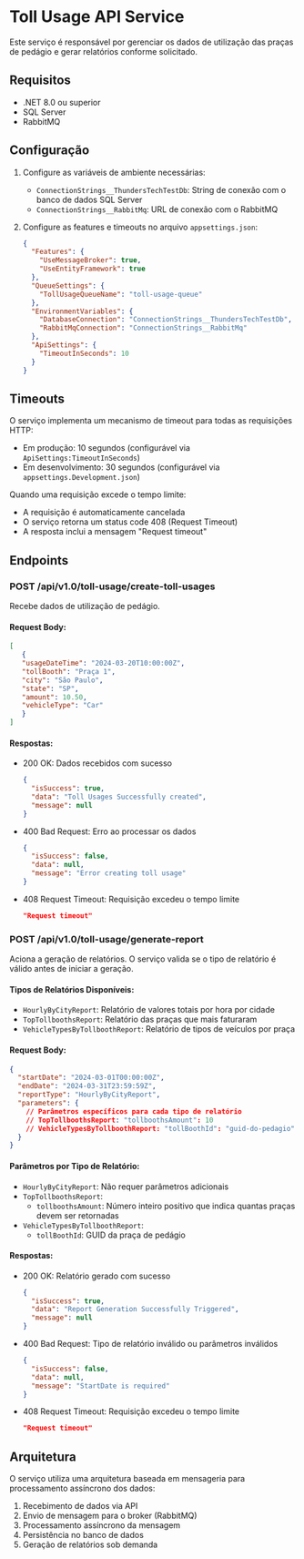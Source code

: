 # Toll Usage API Service

Este serviço é responsável por gerenciar os dados de utilização das praças de pedágio e gerar relatórios conforme solicitado.

## Requisitos

- .NET 8.0 ou superior
- SQL Server
- RabbitMQ

## Configuração

1. Configure as variáveis de ambiente necessárias:
   - `ConnectionStrings__ThundersTechTestDb`: String de conexão com o banco de dados SQL Server
   - `ConnectionStrings__RabbitMq`: URL de conexão com o RabbitMQ

2. Configure as features e timeouts no arquivo `appsettings.json`:
   ```json
   {
     "Features": {
       "UseMessageBroker": true,
       "UseEntityFramework": true
     },
     "QueueSettings": {
       "TollUsageQueueName": "toll-usage-queue"
     },
     "EnvironmentVariables": {
       "DatabaseConnection": "ConnectionStrings__ThundersTechTestDb",
       "RabbitMqConnection": "ConnectionStrings__RabbitMq"
     },
     "ApiSettings": {
       "TimeoutInSeconds": 10
     }
   }
   ```

## Timeouts

O serviço implementa um mecanismo de timeout para todas as requisições HTTP:

- Em produção: 10 segundos (configurável via `ApiSettings:TimeoutInSeconds`)
- Em desenvolvimento: 30 segundos (configurável via `appsettings.Development.json`)

Quando uma requisição excede o tempo limite:
- A requisição é automaticamente cancelada
- O serviço retorna um status code 408 (Request Timeout)
- A resposta inclui a mensagem "Request timeout"

## Endpoints

### POST /api/v1.0/toll-usage/create-toll-usages
Recebe dados de utilização de pedágio.

#### Request Body:
```json
[
   {
   "usageDateTime": "2024-03-20T10:00:00Z",
   "tollBooth": "Praça 1",
   "city": "São Paulo",
   "state": "SP",
   "amount": 10.50,
   "vehicleType": "Car"
   }
]
```

#### Respostas:
- 200 OK: Dados recebidos com sucesso
  ```json
  {
    "isSuccess": true,
    "data": "Toll Usages Successfully created",
    "message": null
  }
  ```
- 400 Bad Request: Erro ao processar os dados
  ```json
  {
    "isSuccess": false,
    "data": null,
    "message": "Error creating toll usage"
  }
  ```
- 408 Request Timeout: Requisição excedeu o tempo limite
  ```json
  "Request timeout"
  ```

### POST /api/v1.0/toll-usage/generate-report
Aciona a geração de relatórios. O serviço valida se o tipo de relatório é válido antes de iniciar a geração.

#### Tipos de Relatórios Disponíveis:
- `HourlyByCityReport`: Relatório de valores totais por hora por cidade
- `TopTollboothsReport`: Relatório das praças que mais faturaram
- `VehicleTypesByTollboothReport`: Relatório de tipos de veículos por praça

#### Request Body:
```json
{
  "startDate": "2024-03-01T00:00:00Z",
  "endDate": "2024-03-31T23:59:59Z",
  "reportType": "HourlyByCityReport",
  "parameters": {
    // Parâmetros específicos para cada tipo de relatório
    // TopTollboothsReport: "tollboothsAmount": 10
    // VehicleTypesByTollboothReport: "tollBoothId": "guid-do-pedagio"
  }
}
```

#### Parâmetros por Tipo de Relatório:
- `HourlyByCityReport`: Não requer parâmetros adicionais
- `TopTollboothsReport`: 
  - `tollboothsAmount`: Número inteiro positivo que indica quantas praças devem ser retornadas
- `VehicleTypesByTollboothReport`:
  - `tollBoothId`: GUID da praça de pedágio

#### Respostas:
- 200 OK: Relatório gerado com sucesso
  ```json
  {
    "isSuccess": true,
    "data": "Report Generation Successfully Triggered",
    "message": null
  }
  ```
- 400 Bad Request: Tipo de relatório inválido ou parâmetros inválidos
  ```json
  {
    "isSuccess": false,
    "data": null,
    "message": "StartDate is required"
  }
  ```
- 408 Request Timeout: Requisição excedeu o tempo limite
  ```json
  "Request timeout"
  ```

## Arquitetura

O serviço utiliza uma arquitetura baseada em mensageria para processamento assíncrono dos dados:

1. Recebimento de dados via API
2. Envio de mensagem para o broker (RabbitMQ)
3. Processamento assíncrono da mensagem
4. Persistência no banco de dados
5. Geração de relatórios sob demanda
